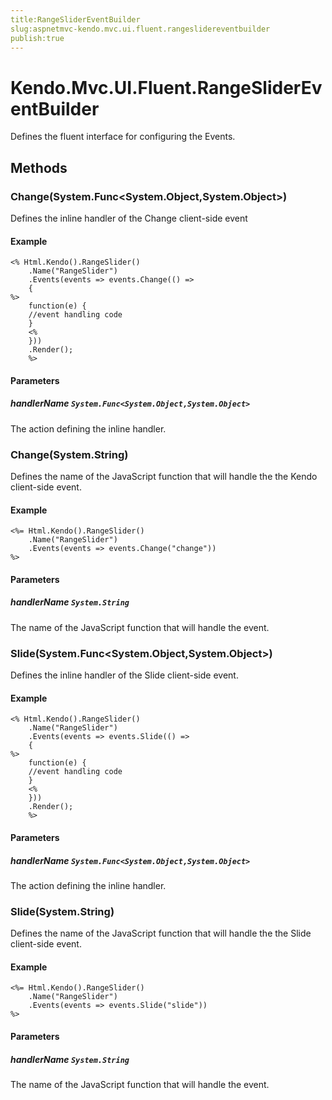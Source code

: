 ```yaml
---
title:RangeSliderEventBuilder
slug:aspnetmvc-kendo.mvc.ui.fluent.rangeslidereventbuilder
publish:true
---
```


# Kendo.Mvc.UI.Fluent.RangeSliderEventBuilder
Defines the fluent interface for configuring the Events.



## Methods

### Change(System.Func\<System.Object,System.Object\>)
Defines the inline handler of the Change client-side event

#### Example

    <% Html.Kendo().RangeSlider()
        .Name("RangeSlider")
        .Events(events => events.Change(() =>
        {
    %>
        function(e) {
        //event handling code
        }
        <%
        }))
        .Render();
        %>
        


#### Parameters

##### handlerName `System.Func<System.Object,System.Object>`
The action defining the inline handler.




### Change(System.String)
Defines the name of the JavaScript function that will handle the the Kendo client-side event.

#### Example

    <%= Html.Kendo().RangeSlider()
        .Name("RangeSlider")
        .Events(events => events.Change("change"))
    %>
        


#### Parameters

##### handlerName `System.String`
The name of the JavaScript function that will handle the event.




### Slide(System.Func\<System.Object,System.Object\>)
Defines the inline handler of the Slide client-side event.

#### Example

    <% Html.Kendo().RangeSlider()
        .Name("RangeSlider")
        .Events(events => events.Slide(() =>
        {
    %>
        function(e) {
        //event handling code
        }
        <%
        }))
        .Render();
        %>
        


#### Parameters

##### handlerName `System.Func<System.Object,System.Object>`
The action defining the inline handler.




### Slide(System.String)
Defines the name of the JavaScript function that will handle the the Slide client-side event.

#### Example

    <%= Html.Kendo().RangeSlider()
        .Name("RangeSlider")
        .Events(events => events.Slide("slide"))
    %>
        


#### Parameters

##### handlerName `System.String`
The name of the JavaScript function that will handle the event.





